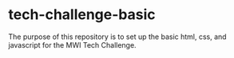 # tech-challenge-basic

The purpose of this repository is to set up the basic html, css, and javascript for the MWI Tech Challenge.